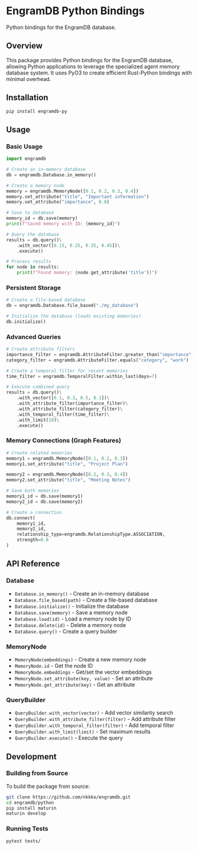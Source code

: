 # EngramDB Python Bindings

Python bindings for the EngramDB database.

## Overview

This package provides Python bindings for the EngramDB database, allowing Python applications to leverage the specialized agent memory database system. It uses PyO3 to create efficient Rust-Python bindings with minimal overhead.

## Installation

```bash
pip install engramdb-py
```

## Usage

### Basic Usage

```python
import engramdb

# Create an in-memory database
db = engramdb.Database.in_memory()

# Create a memory node
memory = engramdb.MemoryNode([0.1, 0.2, 0.3, 0.4])
memory.set_attribute("title", "Important information")
memory.set_attribute("importance", 0.8)

# Save to database
memory_id = db.save(memory)
print(f"Saved memory with ID: {memory_id}")

# Query the database
results = db.query()\
    .with_vector([0.15, 0.25, 0.35, 0.45])\
    .execute()

# Process results
for node in results:
    print(f"Found memory: {node.get_attribute('title')}")
```

### Persistent Storage

```python
# Create a file-based database
db = engramdb.Database.file_based("./my_database")

# Initialize the database (loads existing memories)
db.initialize()
```

### Advanced Queries

```python
# Create attribute filters
importance_filter = engramdb.AttributeFilter.greater_than("importance", 0.7)
category_filter = engramdb.AttributeFilter.equals("category", "work")

# Create a temporal filter for recent memories
time_filter = engramdb.TemporalFilter.within_last(days=7)

# Execute combined query
results = db.query()\
    .with_vector([0.1, 0.3, 0.5, 0.1])\
    .with_attribute_filter(importance_filter)\
    .with_attribute_filter(category_filter)\
    .with_temporal_filter(time_filter)\
    .with_limit(10)\
    .execute()
```

### Memory Connections (Graph Features)

```python
# Create related memories
memory1 = engramdb.MemoryNode([0.1, 0.2, 0.3])
memory1.set_attribute("title", "Project Plan")

memory2 = engramdb.MemoryNode([0.2, 0.3, 0.4])
memory2.set_attribute("title", "Meeting Notes")

# Save both memories
memory1_id = db.save(memory1)
memory2_id = db.save(memory2)

# Create a connection
db.connect(
    memory1_id,
    memory2_id,
    relationship_type=engramdb.RelationshipType.ASSOCIATION,
    strength=0.8
)
```

## API Reference

### Database

- `Database.in_memory()` - Create an in-memory database
- `Database.file_based(path)` - Create a file-based database
- `Database.initialize()` - Initialize the database
- `Database.save(memory)` - Save a memory node
- `Database.load(id)` - Load a memory node by ID
- `Database.delete(id)` - Delete a memory node
- `Database.query()` - Create a query builder

### MemoryNode

- `MemoryNode(embeddings)` - Create a new memory node
- `MemoryNode.id` - Get the node ID
- `MemoryNode.embeddings` - Get/set the vector embeddings
- `MemoryNode.set_attribute(key, value)` - Set an attribute
- `MemoryNode.get_attribute(key)` - Get an attribute

### QueryBuilder

- `QueryBuilder.with_vector(vector)` - Add vector similarity search
- `QueryBuilder.with_attribute_filter(filter)` - Add attribute filter
- `QueryBuilder.with_temporal_filter(filter)` - Add temporal filter
- `QueryBuilder.with_limit(limit)` - Set maximum results
- `QueryBuilder.execute()` - Execute the query

## Development

### Building from Source

To build the package from source:

```bash
git clone https://github.com/nkkko/engramdb.git
cd engramdb/python
pip install maturin
maturin develop
```

### Running Tests

```bash
pytest tests/
```